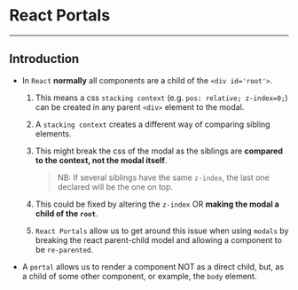 # React Portals

---

## Introduction

* In `React` __normally__ all components are a child of the `<div id='root'>`.

    1. This means a css `stacking context` (e.g. `pos: relative; z-index=0;`) can be created in any parent `<div>` element to the modal.

    2. A `stacking context` creates a different way of comparing sibling elements. 
    
    3. This might break the css of the modal as the siblings are __compared to the context, not the modal itself__.

        > NB: If several siblings have the same `z-index`, the last one declared will be the one on top.

    4. This could be fixed by altering the `z-index` OR __making the modal a child of the `root`__.

    5. `React Portals` allow us to get around this issue when using `modals` by breaking the react parent-child model and allowing a component to be `re-parented`.

* A `portal` allows us to render a component NOT as a direct child, but, as a child of some other component, or example, the `body` element.